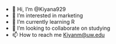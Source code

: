 - 👋 Hi, I’m @Kiyana929
- 👀 I’m interested in marketing
- 🌱 I’m currently learning R
- 💞️ I’m looking to collaborate on studying
- 📫 How to reach me Kiyanm@uw.edu

<!---
Kiyana929/Kiyana929 is a ✨ special ✨ repository because its `README.md` (this file) appears on your GitHub profile.
You can click the Preview link to take a look at your changes.
--->
